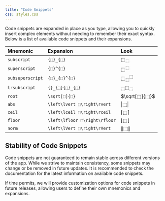 ```yaml
---
title: "Code Snippets"
css: styles.css
---
```


Code snippets are expanded in place as you type, allowing you to quickly insert complex elements without needing to remember their exact syntax. Below is a list of available code snippets and their expansions.

| Mnemonic         | Expansion                     | Look                          |
| :--------------- | :---------------------------- | :---------------------------- |
| `subscript`      | `{⬚}_{⬚}`                     | $⬚_⬚$                         |
| `superscript`    | `{⬚}^{⬚}`                     | $⬚^⬚$                         |
| `subsuperscript` | `{⬚}_{⬚}^{⬚}`                 | $⬚_⬚^⬚$                       |
| `lrsubscript`    | `{}_{⬚}{⬚}_{⬚}`               | ${}_⬚ ⬚_⬚$                    |
| `root`           | `\sqrt[⬚]{⬚}`                 | $\sqrt[⬚]{⬚}$                 |
| `abs`            | `\left\lvert ⬚\right\rvert`   | $\left\lvert ⬚\right\rvert$   |
| `ceil`           | `\left\lceil ⬚\right\rceil`   | $\left\lceil ⬚\right\rceil$   |
| `floor`          | `\left\lfloor ⬚\right\rfloor` | $\left\lfloor ⬚\right\rfloor$ |
| `norm`           | `\left\lVert ⬚\right\rVert`   | $\left\lVert ⬚\right\rVert$   |


## Stability of Code Snippets

Code snippets are not guaranteed to remain stable across different versions of the app. While we strive to maintain consistency, some snippets may change or be removed in future updates. It is recommended to check the documentation for the latest information on available code snippets.

If time permits, we will provide customization options for code snippets in future releases, allowing users to define their own mnemonics and expansions.
